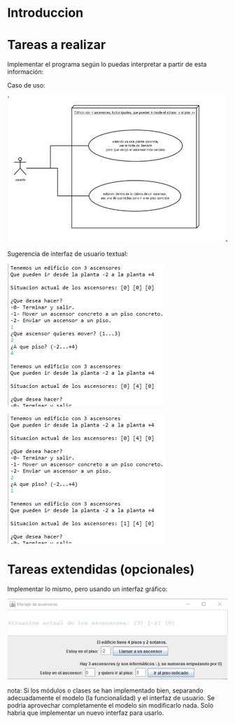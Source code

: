 # Introduccion

# Tareas a realizar

Implementar el programa según lo puedas interpretar a partir de esta información:

Caso de uso:

![imagen del caso de uso](./imagenes/ascensores-caso_de_uso.png)

Sugerencia de interfaz de usuario textual:

![imagen 1 de sugerencia de interfaz de usuario textual](./imagenes/ascensores-pantallazo-textual1.png)

![imagen 2 de sugerencia de interfaz de usuario textual](./imagenes/ascensores-pantallazo-textual2.png)


# Tareas extendidas (opcionales)

Implementar lo mismo, pero usando un interfaz gráfico:

![imagen de sugerencia de interfaz grafico de usuario](./imagenes/ascensores-pantallazo-grafico1.png)

nota: Si los módulos o clases se han implementado bien, separando adecuadamente el modelo (la funcionalidad) y el interfaz de usuario. Se podria aprovechar completamente el modelo sin modificarlo nada. Solo habria que implementar un nuevo interfaz para usarlo.


